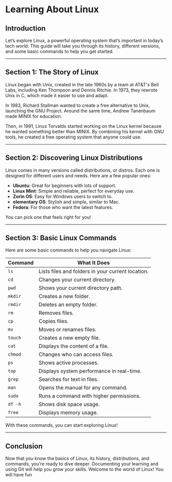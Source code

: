 # Learning About Linux

## Introduction
Let’s explore Linux, a powerful operating system that’s important in today’s tech world. This guide will take you through its history, different versions, and some basic commands to help you get started.

---

## Section 1: The Story of Linux
Linux began with Unix, created in the late 1960s by a team at AT&T's Bell Labs, including Ken Thompson and Dennis Ritchie. In 1973, they rewrote Unix in C, which made it easier to use and adapt.

In 1983, Richard Stallman wanted to create a free alternative to Unix, launching the GNU Project. Around the same time, Andrew Tanenbaum made MINIX for education.

Then, in 1991, Linus Torvalds started working on the Linux kernel because he wanted something better than MINIX. By combining his kernel with GNU tools, he created a free operating system that anyone could use.

---

## Section 2: Discovering Linux Distributions
Linux comes in many versions called distributions, or distros. Each one is designed for different users and needs. Here are a few popular ones:

- **Ubuntu**: Great for beginners with lots of support.
- **Linux Mint**: Simple and reliable, perfect for everyday use.
- **Zorin OS**: Easy for Windows users to switch to.
- **elementary OS**: Stylish and simple, similar to Mac.
- **Fedora**: For those who want the latest features.

You can pick one that feels right for you!

---

## Section 3: Basic Linux Commands
Here are some basic commands to help you navigate Linux:

| Command   | What It Does                                   |
|-----------|------------------------------------------------|
| `ls`      | Lists files and folders in your current location. |
| `cd`      | Changes your current directory.                |
| `pwd`     | Shows your current directory path.             |
| `mkdir`   | Creates a new folder.                          |
| `rmdir`   | Deletes an empty folder.                       |
| `rm`      | Removes files.                                 |
| `cp`      | Copies files.                                  |
| `mv`      | Moves or renames files.                        |
| `touch`   | Creates a new empty file.                      |
| `cat`     | Displays the content of a file.                |
| `chmod`   | Changes who can access files.                  |
| `ps`      | Shows active processes.                         |
| `top`     | Displays system performance in real-time.      |
| `grep`    | Searches for text in files.                    |
| `man`     | Opens the manual for any command.              |
| `sudo`    | Runs a command with higher permissions.        |
| `df -h`   | Shows disk space usage.                        |
| `free`    | Displays memory usage.                         |

With these commands, you can start exploring Linux!

---

## Conclusion
Now that you know the basics of Linux, its history, distributions, and commands, you’re ready to dive deeper. Documenting your learning and using Git will help you grow your skills. Welcome to the world of Linux! You will have fun
